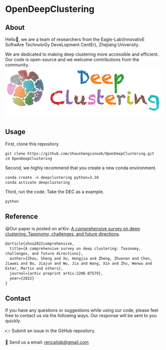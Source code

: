 # OpenDeepClustering
## About
Hello:wave:, we are a team of researchers from the Eagle-Lab(InnovativE SoftwAre TechnoloGy DeveLopment CentEr), Zhejiang University.

We are dedicated to making deep clustering more accessible and efficient. Our code is open-source and we welcome contributions from the community.
![Deep Clustering](pic/deepclustering-logo.png)

## Usage
First, clone this repository.
```
git clone https://github.com/zhoushengisnoob/OpenDeepClustering.git
cd OpenDeepClustering
```

Second, we highly recommend that you create a new conda environment.
```
conda create -n deepclustering python=3.10
conda activate deepclustering
```

Third, run the code. Take the DEC as a example.
```
python 
```



## Reference
:smiley:Our paper is posted on arXiv: [A comprehensive survey on deep clustering: Taxonomy, challenges, and future directions](https://arxiv.org/abs/2206.07579). 
```
@article{zhou2022comprehensive,
  title={A comprehensive survey on deep clustering: Taxonomy, challenges, and future directions},
  author={Zhou, Sheng and Xu, Hongjia and Zheng, Zhuonan and Chen, Jiawei and Bu, Jiajun and Wu, Jia and Wang, Xin and Zhu, Wenwu and Ester, Martin and others},
  journal={arXiv preprint arXiv:2206.07579},
  year={2022}
}
```

## Contact
If you have any questions or suggestions while using our code, please feel free to contact us via the following ways. Our response will be sent to you quickly.

:point_right: Submit an issue in the GitHub repository.

:email: Send us a email: [rencailgb@gmail.com](mailto:rencailgb@gmail.com)

